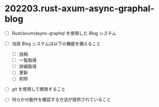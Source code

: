 # 202203.rust-axum-async-graphal-blog

- [ ] Rust/axum/async-graphql を使用した Blog システム
- [ ] 当該 Blog システムは以下の機能を備えること
  - [ ] 投稿
  - [ ] 一覧取得
  - [ ] 詳細取得
  - [ ] 更新
  - [ ] 削除
- [ ] git を使用して開発すること
- [ ] 何らかの動作を確認する方法が提供されていること

